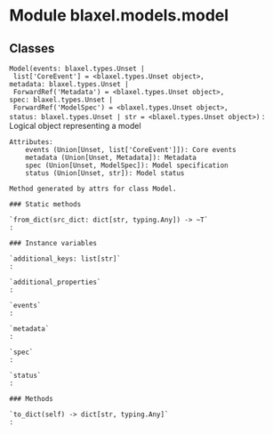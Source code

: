 Module blaxel.models.model
==========================

Classes
-------

`Model(events: blaxel.types.Unset | list['CoreEvent'] = <blaxel.types.Unset object>, metadata: blaxel.types.Unset | ForwardRef('Metadata') = <blaxel.types.Unset object>, spec: blaxel.types.Unset | ForwardRef('ModelSpec') = <blaxel.types.Unset object>, status: blaxel.types.Unset | str = <blaxel.types.Unset object>)`
:   Logical object representing a model
    
    Attributes:
        events (Union[Unset, list['CoreEvent']]): Core events
        metadata (Union[Unset, Metadata]): Metadata
        spec (Union[Unset, ModelSpec]): Model specification
        status (Union[Unset, str]): Model status
    
    Method generated by attrs for class Model.

    ### Static methods

    `from_dict(src_dict: dict[str, typing.Any]) ‑> ~T`
    :

    ### Instance variables

    `additional_keys: list[str]`
    :

    `additional_properties`
    :

    `events`
    :

    `metadata`
    :

    `spec`
    :

    `status`
    :

    ### Methods

    `to_dict(self) ‑> dict[str, typing.Any]`
    :